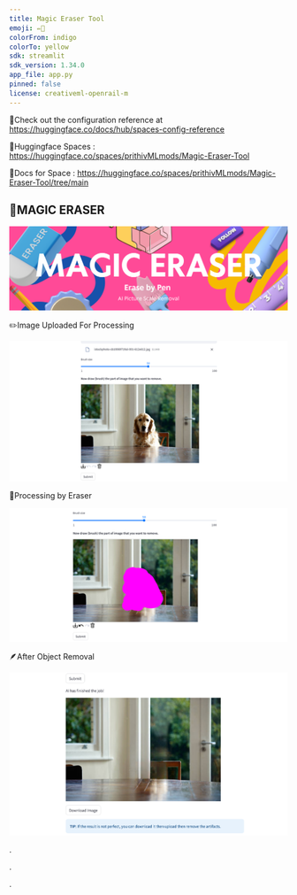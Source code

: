 ```yaml
---
title: Magic Eraser Tool
emoji: ✏️📰
colorFrom: indigo
colorTo: yellow
sdk: streamlit
sdk_version: 1.34.0
app_file: app.py
pinned: false
license: creativeml-openrail-m
---
```



🚀Check out the configuration reference at https://huggingface.co/docs/hub/spaces-config-reference

🚀Huggingface Spaces : https://huggingface.co/spaces/prithivMLmods/Magic-Eraser-Tool

🚀Docs for Space : https://huggingface.co/spaces/prithivMLmods/Magic-Eraser-Tool/tree/main


## 🔮MAGIC ERASER

![alt text](assets/demo.png)

✏️Image Uploaded For Processing

![alt text](assets/1.png)

📰Processing by Eraser

![alt text](assets/2.png)

🪶After Object Removal

![alt text](assets/3.png)

.

.

.

